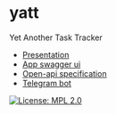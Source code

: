 # yatt
Yet Another Task Tracker


- [Presentation](https://disk.yandex.ru/i/knErTOCSY57ohg)
- [App swagger ui](https://yet-another-task-tracker.herokuapp.com/webjars/swagger-ui/index.html#/)
- [Open-api specification](https://yet-another-task-tracker.herokuapp.com/v3/api-docs)
- [Telegram bot](http://t.me/YattYatt_Bot)

[![License: MPL 2.0](https://img.shields.io/badge/License-MPL_2.0-brightgreen.svg)](https://opensource.org/licenses/MPL-2.0)
